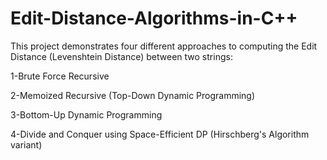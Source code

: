 # Edit-Distance-Algorithms-in-C++

This project demonstrates four different approaches to computing the Edit Distance (Levenshtein Distance) between two strings:

1-Brute Force Recursive

2-Memoized Recursive (Top-Down Dynamic Programming)

3-Bottom-Up Dynamic Programming

4-Divide and Conquer using Space-Efficient DP (Hirschberg's Algorithm variant)
